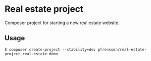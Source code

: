 Real estate project
===================

Composer project for starting a new real estate website.

Usage
-----

```
$ composer create-project --stability=dev pfrenssen/real-estate-project real-estate-demo
```
